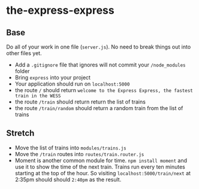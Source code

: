 # the-express-express

## Base

Do all of your work in one file (`server.js`). No need to break things out into other files yet.

- Add a `.gitignore` file that ignores will not commit your `/node_modules` folder
- Bring `express` into your project
- Your application should run on `localhost:5000`
- the route `/` should return `welcome to the Express Express, the fastest train in the WESS`
- the route `/train` should return return the list of trains
- the route `/train/random` should return a random train from the list of trains


## Stretch

- Move the list of trains into `modules/trains.js`
- Move the `/train` routes into `routes/train.router.js`
- Moment is another common module for time. `npm install moment` and use it to show the time of the next train. Trains run every ten minutes starting at the top of the hour. So visiting `localhost:5000/train/next` at 2:35pm should should `2:40pm` as the result.
